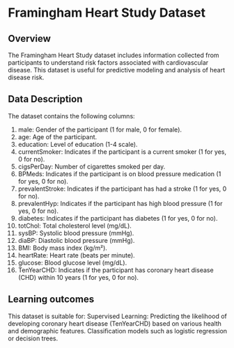 # Framingham Heart Study Dataset
## Overview
The Framingham Heart Study dataset includes information collected from participants to understand risk factors associated with cardiovascular disease. 
This dataset is useful for predictive modeling and analysis of heart disease risk.

## Data Description
The dataset contains the following columns:

1. male: Gender of the participant (1 for male, 0 for female).
2. age: Age of the participant.
3. education: Level of education (1-4 scale).
4. currentSmoker: Indicates if the participant is a current smoker (1 for yes, 0 for no).
5. cigsPerDay: Number of cigarettes smoked per day.
6. BPMeds: Indicates if the participant is on blood pressure medication (1 for yes, 0 for no).
7. prevalentStroke: Indicates if the participant has had a stroke (1 for yes, 0 for no).
8. prevalentHyp: Indicates if the participant has high blood pressure (1 for yes, 0 for no).
9. diabetes: Indicates if the participant has diabetes (1 for yes, 0 for no).
10. totChol: Total cholesterol level (mg/dL).
11. sysBP: Systolic blood pressure (mmHg).
12. diaBP: Diastolic blood pressure (mmHg).
13. BMI: Body mass index (kg/m²).
14. heartRate: Heart rate (beats per minute).
15. glucose: Blood glucose level (mg/dL).
16. TenYearCHD: Indicates if the participant has coronary heart disease (CHD) within 10 years (1 for yes, 0 for no).

## Learning outcomes
This dataset is suitable for:
Supervised Learning:
Predicting the likelihood of developing coronary heart disease (TenYearCHD) based on various health and demographic features.
Classification models such as logistic regression or decision trees.
